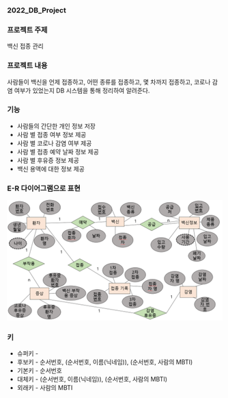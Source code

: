 ### 2022_DB_Project

### 프로젝트 주제
백신 접종 관리 

### 프로젝트 내용
사람들이 백신을 언제 접종하고, 어떤 종류를 접종하고, 몇 차까지 접종하고, 코로나 감염 여부가 있었는지 DB 시스템을 통해 정리하여 알려준다.


### 기능
* 사람들의 간단한 개인 정보 저장
* 사람 별 접종 여부 정보 제공
* 사람 별 코로나 감염 여부 제공
* 사람 별 접종 예약 날짜 정보 제공
* 사람 별 후유증 정보 제공
* 백신 용액에 대한 정보 제공

### E-R 다이어그램으로 표현
![ERdiagram](./E-R-diagram.png)

### 키
* 슈퍼키 - 
* 후보키 - 순서번호, (순서번호, 이름(닉네임)), (순서번호, 사람의 MBTI)
* 기본키 - 순서번호
* 대체키 - (순서번호, 이름(닉네임)), (순서번호, 사람의 MBTI)
* 외래키 - 사람의 MBTI
